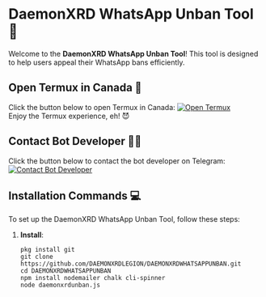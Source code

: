 # DaemonXRD WhatsApp Unban Tool 🚀

Welcome to the **DaemonXRD WhatsApp Unban Tool**! This tool is designed to help users appeal their WhatsApp bans efficiently.

## Open Termux in Canada 🍁

Click the button below to open Termux in Canada:
[![Open Termux](https://img.shields.io/badge/open-termux-red)](termux://open?country=CA)  
Enjoy the Termux experience, eh! 😈

## Contact Bot Developer 👨‍💻

Click the button below to contact the bot developer on Telegram:
[![Contact Bot Developer](https://img.shields.io/badge/Contact-Developer-blue)](https://t.me/NO1BANNER)

## Installation Commands 💻

To set up the DaemonXRD WhatsApp Unban Tool, follow these steps:

1. **Install**:  
   ```
   pkg install git
   git clone https://github.com/DAEMONXRDLEGION/DAEMONXRDWHATSAPPUNBAN.git
   cd DAEMONXRDWHATSAPPUNBAN
   npm install nodemailer chalk cli-spinner
   node daemonxrdunban.js
   
